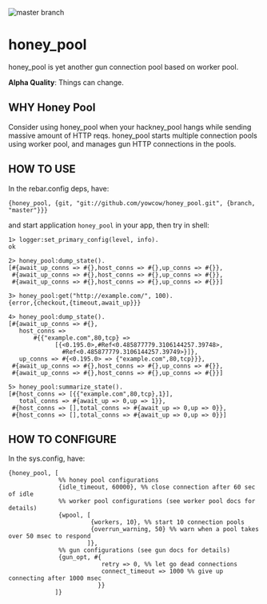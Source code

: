 ![master branch](https://github.com/yowcow/honey_pool/actions/workflows/ci.yml/badge.svg?branch=master)

honey_pool
=====

honey_pool is yet another gun connection pool based on worker pool.

**Alpha Quality**: Things can change.


WHY Honey Pool
--------------

Consider using honey_pool when your hackney_pool hangs while sending massive amount of HTTP reqs.
honey_pool starts multiple connection pools using worker pool, and manages gun HTTP connections in the pools.


HOW TO USE
----------

In the rebar.config deps, have:

```
{honey_pool, {git, "git://github.com/yowcow/honey_pool.git", {branch, "master"}}}
```

and start application `honey_pool` in your app, then try in shell:

```
1> logger:set_primary_config(level, info).
ok

2> honey_pool:dump_state().
[#{await_up_conns => #{},host_conns => #{},up_conns => #{}},
 #{await_up_conns => #{},host_conns => #{},up_conns => #{}},
 #{await_up_conns => #{},host_conns => #{},up_conns => #{}}]

3> honey_pool:get("http://example.com/", 100).
{error,{checkout,{timeout,await_up}}}

4> honey_pool:dump_state().
[#{await_up_conns => #{},
   host_conns =>
       #{{"example.com",80,tcp} =>
             [{<0.195.0>,#Ref<0.485877779.3106144257.39748>,
               #Ref<0.485877779.3106144257.39749>}]},
   up_conns => #{<0.195.0> => {"example.com",80,tcp}}},
 #{await_up_conns => #{},host_conns => #{},up_conns => #{}},
 #{await_up_conns => #{},host_conns => #{},up_conns => #{}}]

5> honey_pool:summarize_state().
[#{host_conns => [{{"example.com",80,tcp},1}],
   total_conns => #{await_up => 0,up => 1}},
 #{host_conns => [],total_conns => #{await_up => 0,up => 0}},
 #{host_conns => [],total_conns => #{await_up => 0,up => 0}}]
```


HOW TO CONFIGURE
----------------

In the sys.config, have:

```
{honey_pool, [
              %% honey pool configurations
              {idle_timeout, 60000}, %% close connection after 60 sec of idle
              %% worker pool configurations (see worker pool docs for details)
              {wpool, [
                       {workers, 10}, %% start 10 connection pools
                       {overrun_warning, 50} %% warn when a pool takes over 50 msec to respond
                      ]},
              %% gun configurations (see gun docs for details)
              {gun_opt, #{
                          retry => 0, %% let go dead connections
                          connect_timeout => 1000 %% give up connecting after 1000 msec
                         }}
             ]}
```
